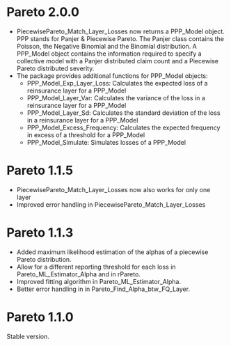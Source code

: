 # Pareto 2.0.0

* PiecewisePareto_Match_Layer_Losses now returns a PPP_Model object. PPP stands for Panjer & Piecewise Pareto. The Panjer class contains the
  Poisson, the Negative Binomial and the Binomial distribution. A PPP_Model object contains the information required to specify a collective model
  with a Panjer distributed claim count and a Piecewise Pareto distributed severity.
* The package provides additional functions for PPP_Model objects:
    * PPP_Model_Exp_Layer_Loss: Calculates the expected loss of a reinsurance layer for a PPP_Model
    * PPP_Model_Layer_Var: Calculates the variance of the loss in a reinsurance layer for a PPP_Model
    * PPP_Model_Layer_Sd: Calculates the standard deviation of the loss in a reinsurance layer for a PPP_Model
    * PPP_Model_Excess_Frequency: Calculates the expected frequency in excess of a threshold for a PPP_Model
    * PPP_Model_Simulate: Simulates losses of a PPP_Model

# Pareto 1.1.5

* PiecewisePareto_Match_Layer_Losses now also works for only one layer
* Improved error handling in PiecewisePareto_Match_Layer_Losses

# Pareto 1.1.3

* Added maximum likelihood estimation of the alphas of a piecewise Pareto distribution.
* Allow for a different reporting threshold for each loss in Pareto_ML_Estimator_Alpha and in rPareto.
* Improved fitting algorithm in Pareto_ML_Estimator_Alpha.
* Better error handling in in Pareto_Find_Alpha_btw_FQ_Layer.

# Pareto 1.1.0

Stable version.
